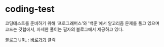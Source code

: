 # coding-test

코딩테스트를 준비하기 위해 '프로그래머스'와 '백준'에서 알고리즘 문제를 풀고 있으며 코드는 깃헙에서, 자세한 풀이는 필자의 블로그에서 제공하고 있다. 

블로그 URL : <a href="https://blog.naver.com/PostList.naver?blogId=uyon77&from=postList&categoryNo=33">바로가기</a> 클릭

